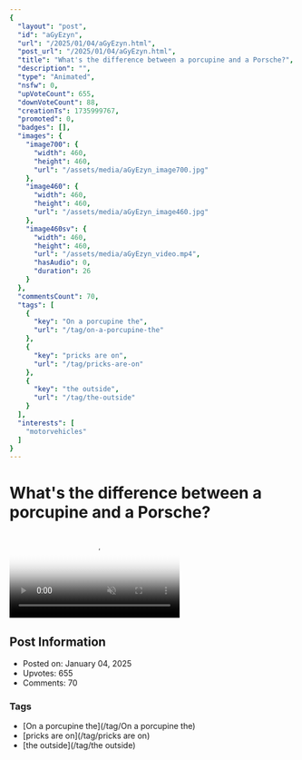 ```yaml
---
{
  "layout": "post",
  "id": "aGyEzyn",
  "url": "/2025/01/04/aGyEzyn.html",
  "post_url": "/2025/01/04/aGyEzyn.html",
  "title": "What's the difference between a porcupine and a Porsche?",
  "description": "",
  "type": "Animated",
  "nsfw": 0,
  "upVoteCount": 655,
  "downVoteCount": 88,
  "creationTs": 1735999767,
  "promoted": 0,
  "badges": [],
  "images": {
    "image700": {
      "width": 460,
      "height": 460,
      "url": "/assets/media/aGyEzyn_image700.jpg"
    },
    "image460": {
      "width": 460,
      "height": 460,
      "url": "/assets/media/aGyEzyn_image460.jpg"
    },
    "image460sv": {
      "width": 460,
      "height": 460,
      "url": "/assets/media/aGyEzyn_video.mp4",
      "hasAudio": 0,
      "duration": 26
    }
  },
  "commentsCount": 70,
  "tags": [
    {
      "key": "On a porcupine the",
      "url": "/tag/on-a-porcupine-the"
    },
    {
      "key": "pricks are on",
      "url": "/tag/pricks-are-on"
    },
    {
      "key": "the outside",
      "url": "/tag/the-outside"
    }
  ],
  "interests": [
    "motorvehicles"
  ]
}
---
```


# What's the difference between a porcupine and a Porsche?

<video controls playsinline loop muted poster="/assets/media/aGyEzyn_image460.jpg">
  <source src="/assets/media/aGyEzyn_video.mp4" type="video/mp4">
  Your browser does not support the video tag.
</video>

## Post Information

- Posted on: January 04, 2025
- Upvotes: 655
- Comments: 70

### Tags

- [On a porcupine the](/tag/On a porcupine the)
- [pricks are on](/tag/pricks are on)
- [the outside](/tag/the outside)
